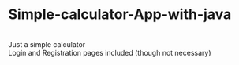 # Simple-calculator-App-with-java
<br>
Just a simple calculator
<br>
Login and Registration pages included (though not necessary)
